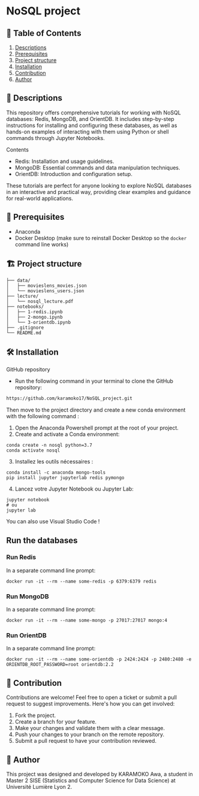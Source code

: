 # NoSQL project

## 📖 **Table of Contents**
1. [Descriptions](#descriptions)
2. [Prerequisites](#Prerequisites)
3. [Project structure](#Project-structure)
4. [Installation](#Installation)
5. [Contribution](#Contribution)
6. [Author](#Author)


<h2 id="Descriptions">🧩 Descriptions</h2>

This repository offers comprehensive tutorials for working with NoSQL databases: Redis, MongoDB, and OrientDB. It includes step-by-step instructions for installing and configuring these databases, as well as hands-on examples of interacting with them using Python or shell commands through Jupyter Notebooks.

Contents
- Redis: Installation and usage guidelines.
- MongoDB: Essential commands and data manipulation techniques.
- OrientDB: Introduction and configuration setup.

These tutorials are perfect for anyone looking to explore NoSQL databases in an interactive and practical way, providing clear examples and guidance for real-world applications.

<h2 id="Prerequisites">🤖 Prerequisites</h2>

- Anaconda
- Docker Desktop (make sure to reinstall Docker Desktop so the `docker` command line works)


<h2 id="Project-structure">🏗️ Project structure</h2>

```
├── data/
│   ├── movieslens_movies.json
│   └── movieslens_users.json
├── lecture/
│   └── nosql_lecture.pdf
├── notebooks/
│   ├── 1-redis.ipynb
│   ├── 2-mongo.ipynb
│   └── 3-orientdb.ipynb
├── .gitignore
└── README.md
```

<h2 id="Installation">🛠️ Installation</h2>

GitHub repository
- Run the following command in your terminal to clone the GitHub repository:
```bash
https://github.com/karamoko17/NoSQL_project.git
```

Then move to the project directory and create a new conda environment with the following command :

1. Open the Anaconda Powershell prompt at the root of your project.
2. Create and activate a Conda environment:
```
conda create -n nosql python=3.7  
conda activate nosql  
```

3. Installez les outils nécessaires :
```
conda install -c anaconda mongo-tools  
pip install jupyter jupyterlab redis pymongo  
```

4. Lancez votre Jupyter Notebook ou Jupyter Lab:
```
jupyter notebook  
# ou  
jupyter lab  
```

You can also use Visual Studio Code !

## Run the databases
### Run Redis

In a separate command line prompt:

```
docker run -it --rm --name some-redis -p 6379:6379 redis
```

### Run MongoDB

In a separate command line prompt:

```
docker run -it --rm --name some-mongo -p 27017:27017 mongo:4
```

### Run OrientDB

In a separate command line prompt:

```
docker run -it --rm --name some-orientdb -p 2424:2424 -p 2480:2480 -e ORIENTDB_ROOT_PASSWORD=root orientdb:2.2
```

<h2 id="Contribution">🤝 Contribution</h2>

Contributions are welcome! Feel free to open a ticket or submit a pull request to suggest improvements. Here's how you can get involved:

1. Fork the project.
2. Create a branch for your feature.
3. Make your changes and validate them with a clear message.
4. Push your changes to your branch on the remote repository.  
5. Submit a pull request to have your contribution reviewed.

<h2 id="Author">🎯 Author</h2> 
This project was designed and developed by KARAMOKO Awa, a student in Master 2 SISE (Statistics and Computer Science for Data Science) at Université Lumière Lyon 2.

